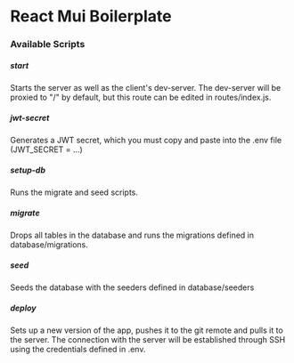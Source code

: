 # React Mui Boilerplate

### Available Scripts

##### start

Starts the server as well as the client's dev-server. The dev-server will be proxied to "/" by default, but this route can be edited in routes/index.js.

##### jwt-secret

Generates a JWT secret, which you must copy and paste into the .env file (JWT_SECRET = ...)

##### setup-db

Runs the migrate and seed scripts.

##### migrate

Drops all tables in the database and runs the migrations defined in database/migrations.

##### seed

Seeds the database with the seeders defined in database/seeders

##### deploy

Sets up a new version of the app, pushes it to the git remote and pulls it to the server. The connection with the server will be established through SSH using the credentials defined in .env.